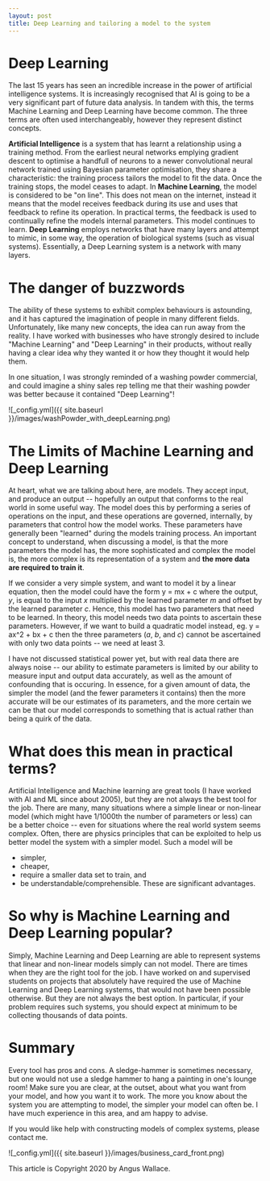 ```yaml
---
layout: post
title: Deep Learning and tailoring a model to the system 
---
```


Deep Learning
=============

The last 15 years has seen an incredible increase in the power of artificial intelligence systems. It is increasingly recognised that AI is going to be a very significant part of future data analysis. In tandem with this, the terms Machine Learning and Deep Learning have become common. The three terms are often used interchangeably, however they represent distinct concepts.

**Artificial Intelligence** is a system that has learnt a relationship using a training method. From the earliest neural networks emplying gradient descent to optimise a handfull of neurons to a newer convolutional neural network trained using Bayesian parameter optimisation, they share a characteristic: the training process tailors the model to fit the data. Once the training stops, the model ceases to adapt.
In **Machine Learning**, the model is considered to be "on line". This does not mean on the internet, instead it means that the model receives feedback during its use and uses that feedback to refine its operation. In practical terms, the feedback is used to continually refine the models internal parameters. This model continues to learn.
**Deep Learning** employs networks that have many layers and attempt to mimic, in some way, the operation of biological systems (such as visual systems). Essentially, a Deep Learning system is a network with many layers.

The danger of buzzwords
=======================
The ability of these systems to exhibit complex behaviours is astounding, and it has captured the imagination of people in many different fields. Unfortunately, like many new concepts, the idea can run away from the reality. I have worked with businesses who have strongly desired to include "Machine Learning" and "Deep Learning" in their products, without really having a clear idea why they wanted it or how they thought it would help them.

In one situation, I was strongly reminded of a washing powder commercial, and could imagine a shiny sales rep telling me that their washing powder was better because it contained "Deep Learning"!

![_config.yml]({{ site.baseurl }}/images/washPowder_with_deepLearning.png)

The Limits of Machine Learning and Deep Learning
================================================
At heart, what we are talking about here, are models. They accept input, and produce an output -- hopefully an output that conforms to the real world in some useful way. The model does this by performing a series of operations on the input, and these operations are governed, internally, by parameters that control how the model works. These parameters have generally been "learned" during the models training process.
An important concept to understand, when discussing a model, is that the more parameters the model has, the more sophisticated and complex the model is, the more complex is its representation of a system and **the more data are required to train it**.

If we consider a very simple system, and want to model it by a linear equation, then the model could have the form
y = mx + c
where the output, _y_, is equal to the input _x_ multiplied by the learned parameter _m_ and offset by the learned parameter _c_. Hence, this model has two parameters that need to be learned. In theory, this model needs two data points to ascertain these parameters.
However, if we want to build a quadratic model instead, eg.
y = ax^2 + bx + c
then the three parameters (_a_, _b_, and _c_) cannot be ascertained with only two data points -- we need at least 3.

I have not discussed statistical power yet, but with real data there are always noise -- our ability to estimate parameters is limited by our ability to measure input and output data accurately, as well as the amount of confounding that is occuring. In essence, for a given amount of data, the simpler the model (and the fewer parameters it contains) then the more accurate will be our estimates of its parameters, and the more certain we can be that our model corresponds to something that is actual rather than being a quirk of the data.

What does this mean in practical terms?
=======================================
Artificial Intelligence and Machine learning are great tools (I have worked with AI and ML since about 2005), but they are not always the best tool for the job. There are many, many situations where a simple linear or non-linear model (which might have 1/1000th the number of parameters or less) can be a better choice -- even for situations where the real world system seems complex. Often, there are physics principles that can be exploited to help us better model the system with a simpler model. Such a model will be 
 - simpler, 
 - cheaper, 
 - require a smaller data set to train, and
 - be understandable/comprehensible.
These are significant advantages.

So why is Machine Learning and Deep Learning popular?
=====================================================
Simply, Machine Learning and Deep Learning are able to represent systems that linear and non-linear models simply can not model.
There are times when they are the right tool for the job. I have worked on and supervised students on projects that absolutely have required the use of Machine Learning and Deep Learning systems, that would not have been possible otherwise. But they are not always the best option. In particular, if your problem requires such systems, you should expect at minimum to be collecting thousands of data points.

Summary
=======
Every tool has pros and cons. A sledge-hammer is sometimes necessary, but one would not use a sledge hammer to hang a painting in one's lounge room! Make sure you are clear, at the outset, about what you want from your model, and how you want it to work. The more you know about the system you are attempting to model, the simpler your model can often be. I have much experience in this area, and am happy to advise.

If you would like help with constructing models of complex systems, please contact me.

![_config.yml]({{ site.baseurl }}/images/business_card_front.png)

This article is Copyright 2020 by Angus Wallace.
